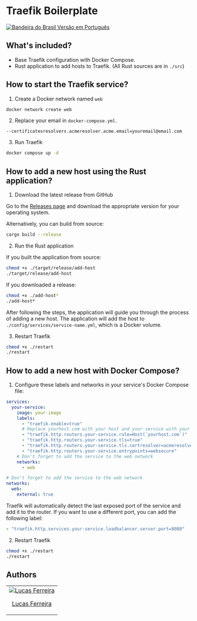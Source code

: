 # Traefik Boilerplate

[<img src="https://flagcdn.com/w20/br.png" alt="Bandeira do Brasil"> Versão em Português](./README.pt-BR.md)

## What's included?

- Base Traefik configuration with Docker Compose.
- Rust application to add hosts to Traefik. (All Rust sources are in `./src`)

## How to start the Traefik service?

1. Create a Docker network named `web`

```bash
docker network create web
```

2. Replace your email in `docker-compose.yml`.

```
--certificatesresolvers.acmeresolver.acme.email=youremail@email.com
```

3. Run Traefik

```bash
docker compose up -d
```

## How to add a new host using the Rust application?

1. Download the latest release from GitHub

Go to the [Releases page](https://github.com/luccasfr/traefik-boilerplate/releases) and download the appropriate version for your operating system.

Alternatively, you can build from source:

```bash
cargo build --release
```

2. Run the Rust application

If you built the application from source:

```bash
chmod +x ./target/release/add-host
./target/release/add-host
```

If you downloaded a release:

```bash
chmod +x ./add-host*
./add-host*
```

After following the steps, the application will guide you through the process of adding a new host. The application will add the host to `./config/services/service-name.yml`, which is a Docker volume.

3. Restart Traefik

```bash
chmod +x ./restart
./restart
```

## How to add a new host with Docker Compose?

1. Configure these labels and networks in your service's Docker Compose file:

```yaml
services:
  your-service:
    image: your-image
    labels:
      - "traefik.enable=true"
      # Replace yourhost.com with your host and your-service with your service name
      - "traefik.http.routers.your-service.rule=Host(`yourhost.com`)"
      - "traefik.http.routers.your-service.tls=true"
      - "traefik.http.routers.your-service.tls.certresolver=acmeresolver"
      - "traefik.http.routers.your-service.entrypoints=websecure"
    # Don't forget to add the service to the web network
    networks:
      - web

# Don't forget to add the service to the web network
networks:
  web:
    external: true
```

Traefik will automatically detect the last exposed port of the service and add it to the router. If you want to use a different port, you can add the following label:

```yaml
- "traefik.http.services.your-service.loadbalancer.server.port=8080"
```

2. Restart Traefik

```bash
chmod +x ./restart
./restart
```

## Authors

<table>
  <tbody>
    <tr>
      <td align="center">
        <a href="https://github.com/luccasfr">
          <img src="https://github.com/luccasfr.png?size=100" alt="Lucas Ferreira" />
          <p>Lucas Ferreira</p>
        </a>
      </td>
    </tr>
  </tbody>
</table>
